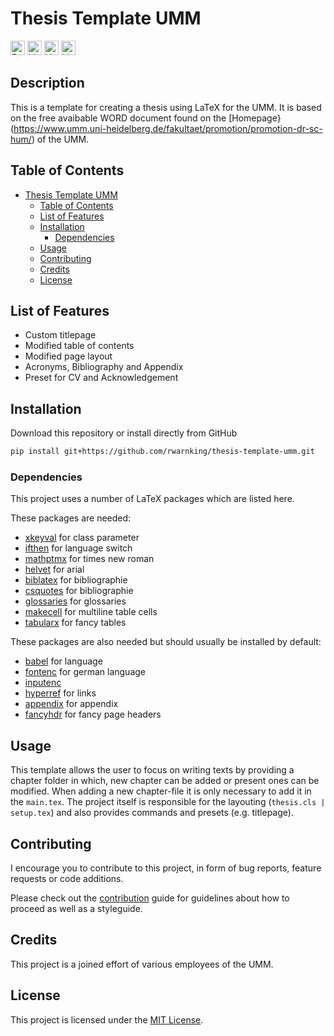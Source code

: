 # Thesis Template UMM

[<img alt="Build status" src="https://img.shields.io/github/actions/workflow/status/rwarnking/thesis-template-umm/compile.yml?branch=main&label=Build&logo=github&style=for-the-badge" height="23">](https://github.com/rwarnking/evaluation-sheet-template/actions/workflows/compile.yml)
[<img alt="Linting status of master" src="https://img.shields.io/github/actions/workflow/status/rwarnking/thesis-template-umm/linter.yml?branch=main&label=Linter&style=for-the-badge" height="23">](https://github.com/marketplace/actions/super-linter)
[<img alt="Version" src="https://img.shields.io/github/v/release/rwarnking/thesis-template-umm?style=for-the-badge" height="23">](https://github.com/rwarnking/thesis-template-umm/releases/latest)
[<img alt="Licence" src="https://img.shields.io/github/license/rwarnking/thesis-template-umm?style=for-the-badge" height="23">](https://github.com/rwarnking/thesis-template-umm/blob/main/LICENSE)

## Description
This is a template for creating a thesis using LaTeX for the UMM.
It is based on the free avaibable WORD document found on the [Homepage}(https://www.umm.uni-heidelberg.de/fakultaet/promotion/promotion-dr-sc-hum/) of the UMM.

## Table of Contents
- [Thesis Template UMM](#thesis-template-umm)
  - [Table of Contents](#table-of-contents)
  - [List of Features](#list-of-features)
  - [Installation](#installation)
    - [Dependencies](#dependencies)
  - [Usage](#usage)
  - [Contributing](#contributing)
  - [Credits](#credits)
  - [License](#license)

## List of Features

- Custom titlepage
- Modified table of contents
- Modified page layout
- Acronyms, Bibliography and Appendix
- Preset for CV and Acknowledgement

## Installation

Download this repository or install directly from GitHub
```bash
pip install git+https://github.com/rwarnking/thesis-template-umm.git
```

### Dependencies

This project uses a number of LaTeX packages which are listed here.

These packages are needed:
* [xkeyval](https://ctan.org/pkg/xkeyval) for class parameter
* [ifthen](https://ctan.org/pkg/ifthen) for language switch
* [mathptmx](https://ctan.org/pkg/mathptmx) for times new roman
* [helvet](https://ctan.org/pkg/helvet) for arial
* [biblatex](https://ctan.org/pkg/biblatex) for bibliographie
* [csquotes](https://ctan.org/pkg/csquotes) for bibliographie
* [glossaries](https://ctan.org/pkg/glossaries) for glossaries
* [makecell](https://ctan.org/pkg/makecell) for multiline table cells
* [tabularx](https://ctan.org/pkg/tabularx) for fancy tables

These packages are also needed but should usually be installed by default:
* [babel](https://ctan.org/pkg/babel) for language
* [fontenc](https://ctan.org/pkg/fontenc) for german language
* [inputenc](https://ctan.org/pkg/inputenc)
* [hyperref](https://ctan.org/pkg/helvet) for links
* [appendix](https://ctan.org/pkg/appendix) for appendix
* [fancyhdr](https://ctan.org/pkg/fancyhdr) for fancy page headers

## Usage

This template allows the user to focus on writing texts by providing a chapter folder in which,
new chapter can be added or present ones can be modified. When adding a new chapter-file it 
is only necessary to add it in the `main.tex`.
The project itself is responsible for the layouting (`thesis.cls | setup.tex`) and also
provides commands and presets (e.g. titlepage).

## Contributing

I encourage you to contribute to this project, in form of bug reports, feature requests
or code additions.

Please check out the [contribution](docs/CONTRIBUTING.md) guide for guidelines about how to proceed
as well as a styleguide.

## Credits
This project is a joined effort of various employees of the UMM.

## License
This project is licensed under the [MIT License](LICENSE).